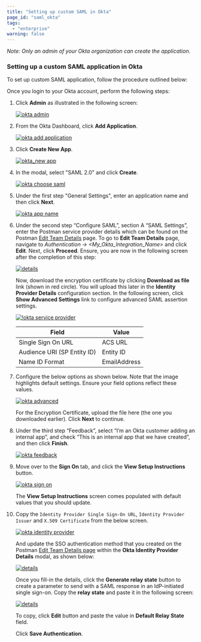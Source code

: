 ```yaml
---
title: "Setting up custom SAML in Okta"
page_id: "saml_okta"
tags: 
  - "enterprise"
warning: false
---
```


*Note: Only an admin of your Okta organization can create the application.*

### Setting up a custom SAML application in Okta

To set up custom SAML application, follow the procedure outlined below: 

Once you login to your Okta account, perform the following steps:

1. Click **Admin** as illustrated in the following screen:

    [![okta admin](https://s3.amazonaws.com/postman-static-getpostman-com/postman-docs/Okta-SAML1.png)](https://s3.amazonaws.com/postman-static-getpostman-com/postman-docs/Okta-SAML1.png)

2.  From the Okta Dashboard, click **Add Application**.

    [![okta add application](https://s3.amazonaws.com/postman-static-getpostman-com/postman-docs/Okta-Add-Application.png)](https://s3.amazonaws.com/postman-static-getpostman-com/postman-docs/Okta-Add-Application.png) 
  
3.  Click **Create New App**.

     [![okta_new app](https://s3.amazonaws.com/postman-static-getpostman-com/postman-docs/Okta-Create-Application.png)](https://s3.amazonaws.com/postman-static-getpostman-com/postman-docs/Okta-Create-Application.png)

4.   In the modal, select "SAML 2.0" and click **Create**.

     [![okta choose saml](https://s3.amazonaws.com/postman-static-getpostman-com/postman-docs/Okta-Choose-SAML.png)](https://s3.amazonaws.com/postman-static-getpostman-com/postman-docs/Okta-Choose-SAML.png)

5.   Under the first step "General Settings", enter an application name and       then click **Next**.

     [![okta app name](https://s3.amazonaws.com/postman-static-getpostman-com/postman-docs/okta_app_name.png)](https://s3.amazonaws.com/postman-static-getpostman-com/postman-docs/okta_app_name.png)

6. Under the second step “Configure SAML”, section A “SAML Settings”,           enter the Postman service provider details which can be found on the         Postman [Edit Team Details](https://go.postman.co/settings/team/general) page. To go to **Edit Team Details** page, navigate to *Authentication -> <My_Okta_Integration_Name>* and click **Edit**. Next, click **Proceed**. Ensure, you are now in the following screen after the completion of this step:

    [![details](https://s3.amazonaws.com/postman-static-getpostman-com/postman-docs/Okta-IDP-Details.png)](https://s3.amazonaws.com/postman-static-getpostman-com/postman-docs/ENT-identity-provider-details.png)

    Now, download the encryption certificate by clicking **Download as file** link (shown in red circle). You will upload this later in the **Identity Provider Details** configuration section. In the following screen, click **Show Advanced Settings** link to configure advanced SAML assertion settings.

    [![!okta service provider](https://s3.amazonaws.com/postman-static-getpostman-com/postman-docs/okta_service_provider.png)](https://s3.amazonaws.com/postman-static-getpostman-com/postman-docs/okta_service_provider.png)


     | **Field** | **Value** |
     | --- | --- |
     | Single Sign On URL | ACS URL |
     | Audience URI (SP Entity ID) | Entity ID |
     | Name ID Format | EmailAddress |
 
7.  Configure the below options as shown below. Note that the image highlights default settings. Ensure your field options reflect these values.  

    [![okta advanced](https://s3.amazonaws.com/postman-static-getpostman-com/postman-docs/Okta-SAML-Adv-Settings.png)](https://s3.amazonaws.com/postman-static-getpostman-com/postman-docs/Okta-SAML-Adv-Settings.png)
 
     For the Encryption Certificate, upload the file here (the one you downloaded earlier). Click **Next** to continue.

8.  Under the third step “Feedback”, select “I’m an Okta customer adding an internal app”, and check “This is an internal app that we have created”, and then click **Finish**.

     [![okta feedback](https://s3.amazonaws.com/postman-static-getpostman-com/postman-docs/okta_feedback.png)](https://s3.amazonaws.com/postman-static-getpostman-com/postman-docs/okta_feedback.png)
  
8.  Move over to the **Sign On** tab, and click the **View Setup Instructions** button.

     [![okta sign on](https://s3.amazonaws.com/postman-static-getpostman-com/postman-docs/okta_sign_on.png)](https://s3.amazonaws.com/postman-static-getpostman-com/postman-docs/okta_sign_on.png)

     The **View Setup Instructions** screen comes populated with default values that you should update. 
  
9.   Copy the `Identity Provider Single Sign-On URL`, `Identity Provider Issuer` and `X.509 Certificate` from the below screen.  

     [![okta identity provider](https://s3.amazonaws.com/postman-static-getpostman-com/postman-docs/okta_identity_provider.png)](https://s3.amazonaws.com/postman-static-getpostman-com/postman-docs/okta_identity_provider.png)

     And update the SSO authentication method that you created on the Postman [Edit Team Details page](https://go.postman.co/settings/team/general) within the **Okta Identity Provider Details** modal, as shown below:
     
     [![details](https://s3.amazonaws.com/postman-static-getpostman-com/postman-docs/Okta-IDP-Details3.png)](https://s3.amazonaws.com/postman-static-getpostman-com/postman-docs/Okta-IDP-Details3.png)
     
     Once you fill-in the details, click the **Generate relay state** button to create a parameter to send with a SAML response in an IdP-initiated single sign-on. Copy the **relay state** and paste it in the following screen:


     [![details](https://s3.amazonaws.com/postman-static-getpostman-com/postman-docs/Okta-Relay-State.png)](https://s3.amazonaws.com/postman-static-getpostman-com/postman-docs/Okta-IDP-Details3.png)

     To copy, click **Edit** button and paste the value in **Default Relay State** field. 

     Click **Save Authentication**. 